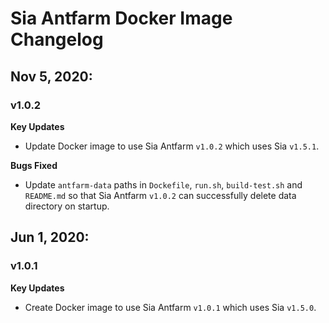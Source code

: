 # Sia Antfarm Docker Image Changelog

## Nov 5, 2020:
### v1.0.2
**Key Updates**
- Update Docker image to use Sia Antfarm `v1.0.2` which uses Sia `v1.5.1`.

**Bugs Fixed**
- Update `antfarm-data` paths in `Dockefile`, `run.sh`, `build-test.sh` and
  `README.md` so that Sia Antfarm `v1.0.2` can successfully delete data
  directory on startup.

## Jun 1, 2020:
### v1.0.1
**Key Updates**
- Create Docker image to use Sia Antfarm `v1.0.1` which uses Sia `v1.5.0`.